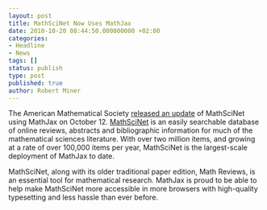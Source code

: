 ```yaml
---
layout: post
title: MathSciNet Now Uses MathJax
date: 2010-10-20 08:44:50.000000000 +02:00
categories:
- Headline
- News
tags: []
status: publish
type: post
published: true
author: Robert Miner
---
```


The American Mathematical Society [released an update](http://www.ams.org/mathscinet/help/about.html) of MathSciNet using MathJax on October 12.  [MathSciNet](http://www.ams.org/mathscinet/index.html) is an easily searchable database of online reviews, abstracts and bibliographic information for much of the mathematical sciences literature.  With over two million items, and growing at a rate of over 100,000 items per year, MathSciNet is the largest-scale deployment of MathJax to date.  

MathSciNet, along with its older traditional paper edition, Math Reviews, is an essential tool for mathematical research.  MathJax is proud to be able to help make MathSciNet more accessible in more browsers with high-quality typesetting and less hassle than ever before.